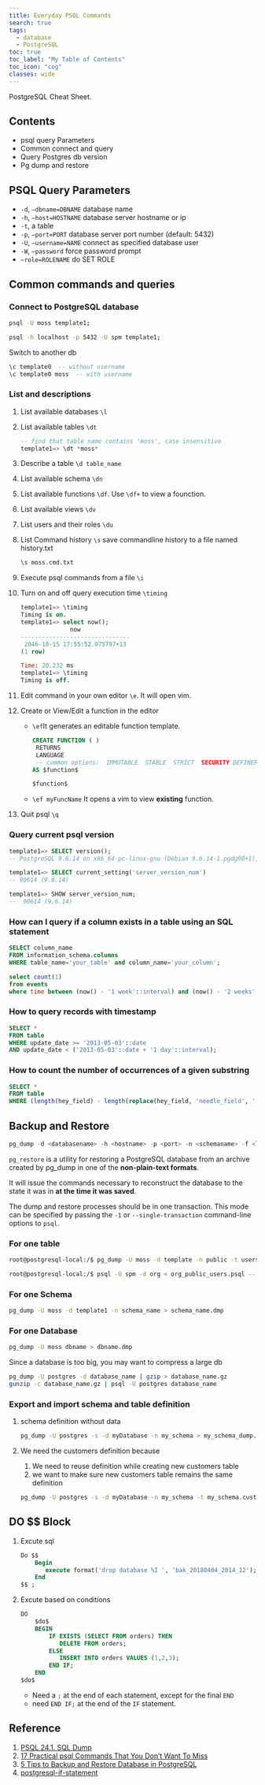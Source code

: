 ```yaml
---
title: Everyday PSQL Commands
search: true
tags: 
  - database
  - PostgreSQL
toc: true
toc_label: "My Table of Contents"
toc_icon: "cog"
classes: wide
---
```


PostgreSQL Cheat Sheet.

## Contents

- psql query Parameters
- Common connect and query
- Query Postgres db version
- Pg dump and restore

## PSQL Query Parameters

- `-d`, `–dbname=DBNAME` database name
- `-h`, `–host=HOSTNAME` database server hostname or ip
- `-t`, a table
- `-p`, `–port=PORT` database server port number (default: 5432)
- `-U`, `–username=NAME` connect as specified database user
- `-W`, `–password` force password prompt
- `–role=ROLENAME` do SET ROLE

## Common commands and queries

### Connect to PostgreSQL database

```bash
psql -U moss template1;

psql -h localhost -p 5432 -U spm template1;
```

Switch to another db

```sql
\c template0  -- without username
\c template0 moss  -- with username
```

### List and descriptions

1. List available databases `\l`
2. List available tables `\dt`

    ```sql
    -- find that table name contains 'moss', case insensitive
    template1=> \dt *moss*
    ```

3. Describe a table `\d table_name`
4. List available schema `\dn`
5. List available functions `\df`. Use `\df+` to view a founction.
6. List available views `\dv`
7. List users and their roles `\du`
8. List Command history `\s`
    save commandline history to a file named history.txt

    ```sql
    \s moss.cmd.txt
    ```

9. Execute psql commands from a file `\i`
10. Turn on and off query execution time `\timing`

    ```sql
    template1=> \timing
    Timing is on.
    template1=> select now();
                  now
    -------------------------------
     2046-10-15 17:55:52.075797+13
    (1 row)

    Time: 20.232 ms
    template1=> \timing
    Timing is off.
    ```

11. Edit command in your own editor `\e`. It will open vim.
12. Create or View/Edit a function in the editor
    - `\ef`It generates an editable function template.

        ```sql
        CREATE FUNCTION ( )
         RETURNS
         LANGUAGE
         -- common options:  IMMUTABLE  STABLE  STRICT  SECURITY DEFINER
        AS $function$

        $function$
        ```

    - `\ef myFuncName` It opens a vim to view **existing** function.
13. Quit psql `\q`

### Query current psql version

```sql
template1=> SELECT version();
-- PostgreSQL 9.6.14 on x86_64-pc-linux-gnu (Debian 9.6.14-1.pgdg90+1), compiled by gcc (Debian 6.3.0-18+deb9u1) 6.3.0 20170516, 64-bit

template1=> SELECT current_setting('server_version_num')
-- 90614 (9.6.14)

template1=> SHOW server_version_num;
--  90614 (9.6.14)
```

### How can I query if a column exists in a table using an SQL statement

```sql
SELECT column_name
FROM information_schema.columns
WHERE table_name='your_table' and column_name='your_column';

select count(1)
from events
where time between (now() - '1 week'::interval) and (now() - '2 weeks'::interval);
```

### How to query records with timestamp

```sql
SELECT *
FROM table
WHERE update_date >= '2013-05-03'::date
AND update_date < ('2013-05-03'::date + '1 day'::interval);
```

### How to count the number of occurrences of a given substring

```sql
SELECT *
FROM table
WHERE (length(hey_field) - length(replace(hey_field, 'needle_field', '')) = occurrence);
```

## Backup and Restore

```sql
pg_dump -d <databasename> -h <hostname> -p <port> -n <schemaname> -f <location of the dump file>
```

`pg_restore` is a utility for restoring a PostgreSQL database from an archive created by pg_dump in one of the **non-plain-text formats**.

It will issue the commands necessary to reconstruct the database to the state it was in **at the time it was saved**.

The dump and restore processes should be in one transaction. This mode can be specified by passing the `-1` or `--single-transaction` command-line options to `psql`.

### For one table

```bash
root@postgresql-local:/$ pg_dump -U moss -d template -n public -t users > template_public_users.psql

root@postgresql-local:/$ psql -U spm -d org < org_public_users.psql -- restore
```

### For one Schema

```bash
pg_dump -U moss -d template1 -n schema_name > schema_name.dmp
```

### For one Database

```bash
pg_dump -U moss dbname > dbname.dmp
```

Since a database is too big, you may want to compress a large db

```bash
pg_dump -U postgres -d database_name | gzip > database_name.gz
gunzip -c database_name.gz | psql -U postgres database_name
```

### Export and import schema and table definition

1. schema definition without data

    ```bash
    pg_dump -U postgres -s -d myDatabase -n my_schema > my_schema_dump.txt
    ```

2. We need the customers definition because
    1. We need to reuse definition while creating new customers table
    2. we want to make sure new customers table remains the same definition

    ```bash
    pg_dump -U postgres -s -d myDatabase -n my_schema -t my_schema.customers > customers_dump.txt
    ```

## DO $$ Block

1. Excute sql

    ```sql
    Do $$
        Begin
           execute format('drop database %I ', 'bak_20180404_2014_12');
        End
    $$ ;
    ```

2. Excute based on conditions

    ```sql
    DO
        $do$
        BEGIN
            IF EXISTS (SELECT FROM orders) THEN
               DELETE FROM orders;
            ELSE
               INSERT INTO orders VALUES (1,2,3);
            END IF;
        END
    $do$
    ```

    - Need a `;` at the end of each statement, except for the final `END`
    - need `END IF;` at the end of the `IF` statement.

## Reference

1. [PSQL 24.1. SQL Dump](https://www.postgresql.org/docs/9.1/backup-dump.html)
2. [17 Practical psql Commands That You Don’t Want To Miss](http://www.postgresqltutorial.com/psql-commands/)
3. [5 Tips to Backup and Restore Database in PostgreSQL](https://tecadmin.net/backup-and-restore-database-in-postgresql/)
4. [postgresql-if-statement](https://stackoverflow.com/questions/11299037/postgresql-if-statement/)
